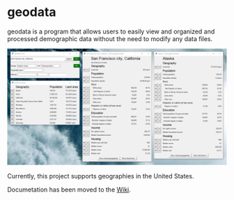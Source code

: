 # geodata

geodata is a program that allows users to easily view and organized and
processed demographic data without the need to modify any data files.

![geodata screenshot](https://raw.githubusercontent.com/iandorsey00/geodata/master/doc/img/geodata-screenshot.png "geodata screenshot")

Currently, this project supports geographies in the United States.

Documetation has been moved to the [Wiki](https://github.com/iandorsey00/geodata/wiki).
